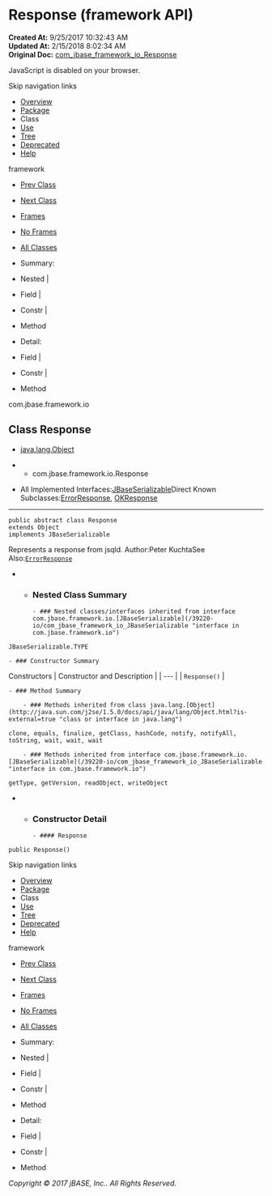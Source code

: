 # Response (framework   API)

**Created At:** 9/25/2017 10:32:43 AM  
**Updated At:** 2/15/2018 8:02:34 AM  
**Original Doc:** [com_jbase_framework_io_Response](https://docs.jbase.com/39220-io/com_jbase_framework_io_Response)  

<!--<br>    try {<br>        if (location.href.indexOf('is-external=true') == -1) {<br>            parent.document.title="Response (framework   API)";<br>        }<br>    }<br>    catch(err) {<br>    }<br>//-->
JavaScript is disabled on your browser.

Skip navigation links

- [Overview](../../../../overview-summary.html)
- [Package](/39220-io/com_jbase_framework_io_package-summary)
- Class
- [Use](/39223-class-use/com_jbase_framework_io_class-use_Response)
- [Tree](/39220-io/com_jbase_framework_io_package-tree)
- [Deprecated](../../../../deprecated-list.html)
- [Help](../../../../help-doc.html)


framework <br>

- [Prev Class](/39220-io/com_jbase_framework_io_PrefixByteBuffer "class in com.jbase.framework.io")
- [Next Class](/39220-io/com_jbase_framework_io_SQLError "class in com.jbase.framework.io")


- [Frames](../../../../index.html?com/jbase/framework/io//39220-io/com_jbase_framework_io_Response)
- [No Frames](/39220-io/com_jbase_framework_io_Response)


- [All Classes](../../../../allclasses-noframe.html)


<!--<br>  allClassesLink = document.getElementById("allclasses\_navbar\_top");<br>  if(window==top) {<br>    allClassesLink.style.display = "block";<br>  }<br>  else {<br>    allClassesLink.style.display = "none";<br>  }<br>  //-->

- Summary:
- Nested |
- Field |
- Constr |
- Method


- Detail:
- Field |
- Constr |
- Method

com.jbase.framework.io

## Class Response

- [java.lang.Object](http://java.sun.com/j2se/1.5.0/docs/api/java/lang/Object.html?is-external=true "class or interface in java.lang")
- - com.jbase.framework.io.Response


- All Implemented Interfaces:[JBaseSerializable](/39220-io/com_jbase_framework_io_JBaseSerializable "interface in com.jbase.framework.io")Direct Known Subclasses:[ErrorResponse](../../../../com/jbase/framework/io/Error/39220-io/com_jbase_framework_io_Response "class in com.jbase.framework.io"), [OKResponse](../../../../com/jbase/framework/io/OK/39220-io/com_jbase_framework_io_Response "class in com.jbase.framework.io")
* * *


```
public abstract class Response
extends Object
implements JBaseSerializable
```

Represents a response from jsqld.
Author:Peter KuchtaSee Also:[`ErrorResponse`](../../../../com/jbase/framework/io/Error/39220-io/com_jbase_framework_io_Response "class in com.jbase.framework.io")

- - ### Nested Class Summary

        - ### Nested classes/interfaces inherited from interface com.jbase.framework.io.[JBaseSerializable](/39220-io/com_jbase_framework_io_JBaseSerializable "interface in com.jbase.framework.io")
`JBaseSerializable.TYPE`


    - ### Constructor Summary


Constructors | Constructor and Description |
| --- |
| `Response()`  |


    - ### Method Summary

        - ### Methods inherited from class java.lang.[Object](http://java.sun.com/j2se/1.5.0/docs/api/java/lang/Object.html?is-external=true "class or interface in java.lang")
`clone, equals, finalize, getClass, hashCode, notify, notifyAll, toString, wait, wait, wait`


        - ### Methods inherited from interface com.jbase.framework.io.[JBaseSerializable](/39220-io/com_jbase_framework_io_JBaseSerializable "interface in com.jbase.framework.io")
`getType, getVersion, readObject, writeObject`

- - ### Constructor Detail

        - #### Response

```
public Response()
```

Skip navigation links

- [Overview](../../../../overview-summary.html)
- [Package](/39220-io/com_jbase_framework_io_package-summary)
- Class
- [Use](/39223-class-use/com_jbase_framework_io_class-use_Response)
- [Tree](/39220-io/com_jbase_framework_io_package-tree)
- [Deprecated](../../../../deprecated-list.html)
- [Help](../../../../help-doc.html)


framework <br>

- [Prev Class](/39220-io/com_jbase_framework_io_PrefixByteBuffer "class in com.jbase.framework.io")
- [Next Class](/39220-io/com_jbase_framework_io_SQLError "class in com.jbase.framework.io")


- [Frames](../../../../index.html?com/jbase/framework/io//39220-io/com_jbase_framework_io_Response)
- [No Frames](/39220-io/com_jbase_framework_io_Response)


- [All Classes](../../../../allclasses-noframe.html)


<!--<br>  allClassesLink = document.getElementById("allclasses\_navbar\_bottom");<br>  if(window==top) {<br>    allClassesLink.style.display = "block";<br>  }<br>  else {<br>    allClassesLink.style.display = "none";<br>  }<br>  //-->

- Summary:
- Nested |
- Field |
- Constr |
- Method


- Detail:
- Field |
- Constr |
- Method

*Copyright © 2017 jBASE, Inc.. All Rights Reserved.*
